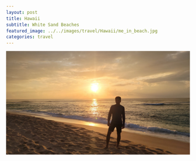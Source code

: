 ```yaml
---
layout: post
title: Hawaii
subtitle: White Sand Beaches
featured_image: ../../images/travel/Hawaii/me_in_beach.jpg
categories: travel
---
```


![](../../images/travel/Hawaii/me_in_beach.jpg)



